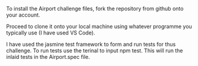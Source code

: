 To install the Airport challenge files, fork  the repository from github onto your account. 

Proceed to clone it onto your local machine using whatever programme you typically use (I have used VS Code).

I have used the jasmine test framework to form and run tests for thus challenge. To run tests use the terinal to input npm test. This will run the inlaid tests in the Airport.spec file.







